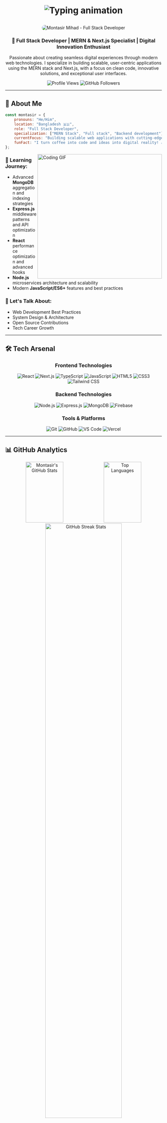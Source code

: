 <div style="display: flex; flex-direction: row; align-items: center; justify-content: center; gap: 30px; flex-wrap: wrap; width: 100%;">
  <h1 style="margin: 0;">
    <img src="https://readme-typing-svg.herokuapp.com/?font=Righteous&size=35&center=true&vCenter=true&width=500&height=70&duration=4000&lines=Hi+There!+👋;+I'm+Montasir+Mihad!;" alt="Typing animation" />
  </h1>
  <img src="https://i.ibb.co/zhHbgCPX/Chat-GPT-Image-Aug-6-2025-09-53-13-PM.png" 
       alt="Montasir Mihad - Full Stack Developer" 
       style="max-width: 300px; height: auto; border-radius: 10px;" />
</div>



<h3 align="center">🚀 Full Stack Developer | MERN & Next.js Specialist | Digital Innovation Enthusiast</h3>

<p align="center">
  Passionate about creating seamless digital experiences through modern web technologies. I specialize in building scalable, user-centric applications using the MERN stack and Next.js, with a focus on clean code, innovative solutions, and exceptional user interfaces.
</p>

<div align="center">
  <img src="https://komarev.com/ghpvc/?username=mihad360&label=Profile%20Views&color=0e75b6&style=for-the-badge" alt="Profile Views" />
  <img src="https://img.shields.io/github/followers/mihad360?label=Followers&style=for-the-badge&color=blue" alt="GitHub Followers" />
</div>

---

## 🎯 About Me

```javascript
const montasir = {
    pronouns: "He/Him",
    location: "Bangladesh 🇧🇩",
    role: "Full Stack Developer",
    specialization: ["MERN Stack", "Full stack", "Backend development"],
    currentFocus: "Building scalable web applications with cutting-edge technologies",
    funFact: "I turn coffee into code and ideas into digital reality! ☕→💻"
};
```

<img align="right" alt="Coding GIF" width="400" src="https://raw.githubusercontent.com/abhisheknaiidu/abhisheknaiidu/master/code.gif">

### 🌱 **Learning Journey:**
- Advanced **MongoDB** aggregation and indexing strategies
- **Express.js** middleware patterns and API optimization
- **React** performance optimization and advanced hooks
- **Node.js** microservices architecture and scalability
- Modern **JavaScript/ES6+** features and best practices

### 💬 **Let's Talk About:**
- Web Development Best Practices
- System Design & Architecture
- Open Source Contributions
- Tech Career Growth

---

## 🛠️ Tech Arsenal

<div align="center">

### **Frontend Technologies**
![React](https://img.shields.io/badge/React-20232A?style=for-the-badge&logo=react&logoColor=61DAFB)
![Next.js](https://img.shields.io/badge/Next.js-000000?style=for-the-badge&logo=next.js&logoColor=white)
![TypeScript](https://img.shields.io/badge/TypeScript-007ACC?style=for-the-badge&logo=typescript&logoColor=white)
![JavaScript](https://img.shields.io/badge/JavaScript-F7DF1E?style=for-the-badge&logo=javascript&logoColor=black)
![HTML5](https://img.shields.io/badge/HTML5-E34F26?style=for-the-badge&logo=html5&logoColor=white)
![CSS3](https://img.shields.io/badge/CSS3-1572B6?style=for-the-badge&logo=css3&logoColor=white)
![Tailwind CSS](https://img.shields.io/badge/Tailwind_CSS-38B2AC?style=for-the-badge&logo=tailwind-css&logoColor=white)

### **Backend Technologies**
![Node.js](https://img.shields.io/badge/Node.js-43853D?style=for-the-badge&logo=node.js&logoColor=white)
![Express.js](https://img.shields.io/badge/Express.js-404D59?style=for-the-badge&logo=express&logoColor=white)
![MongoDB](https://img.shields.io/badge/MongoDB-4EA94B?style=for-the-badge&logo=mongodb&logoColor=white)
![Firebase](https://img.shields.io/badge/Firebase-039BE5?style=for-the-badge&logo=Firebase&logoColor=white)

### **Tools & Platforms**
![Git](https://img.shields.io/badge/Git-F05032?style=for-the-badge&logo=git&logoColor=white)
![GitHub](https://img.shields.io/badge/GitHub-100000?style=for-the-badge&logo=github&logoColor=white)
![VS Code](https://img.shields.io/badge/VS_Code-0078D4?style=for-the-badge&logo=visual%20studio%20code&logoColor=white)
![Vercel](https://img.shields.io/badge/Vercel-000000?style=for-the-badge&logo=vercel&logoColor=white)

</div>

---

## 📊 GitHub Analytics

<div align="center">
  <img width="49%" height="195px" src="https://github-readme-stats.vercel.app/api?username=mihad360&show_icons=true&count_private=true&hide_border=true&title_color=00b4d8&icon_color=00b4d8&text_color=c9d1d9&bg_color=0d1117" alt="Montasir's GitHub Stats" />
  
  <img width="49%" height="195px" src="https://github-readme-stats.vercel.app/api/top-langs/?username=mihad360&layout=compact&hide_border=true&title_color=00b4d8&text_color=c9d1d9&bg_color=0d1117" alt="Top Languages" />
</div>

<div align="center">
  <img width="70%" src="https://streak-stats.demolab.com/?user=mihad360&theme=tokyonight&hide_border=true&stroke=0000&background=0d1117&ring=00b4d8&fire=00b4d8&currStreakLabel=00b4d8" alt="GitHub Streak Stats" />
</div>

<div align="center">
  <img src="https://github-readme-activity-graph.vercel.app/graph?username=mihad360&bg_color=0d1117&color=00b4d8&line=00b4d8&point=ffffff&area=true&hide_border=true" alt="Contribution Graph" />
</div>

---

## 🏆 Featured Projects

<div align="center">

| Project | Description | Tech Stack | Live Demo |
|---------|-------------|------------|-----------|
| **🏦 EasyBank** | Modern banking management system with secure transactions | MERN Stack, JWT Authentication | [View Live](https://easy-banking-client.vercel.app/) |
| **🎯 Task Manager Pro** | Advanced productivity tool with real-time collaboration | React, Node.js, MongoDB, Socket.io | [View Live](https://task-manager-client-nine-phi.vercel.app/) |
| **📊 Finance Visualizer** | Interactive financial dashboard with data analytics | Next.js, Chart.js, Firebase | [View Live](https://finance-visualizer-client.vercel.app/) |
| **🎪 ISS Event Management** | Comprehensive event management system | React, Express.js, MongoDB | [View Live](https://fei-client.vercel.app/) |

</div>

---

## 🤝 Let's Connect & Collaborate

<div align="center">

[![LinkedIn](https://img.shields.io/badge/LinkedIn-0077B5?style=for-the-badge&logo=linkedin&logoColor=white)](https://linkedin.com/in/montasir-mihad)
[![Facebook](https://img.shields.io/badge/Facebook-1877F2?style=for-the-badge&logo=facebook&logoColor=white)](https://fb.com/miyadahammed3)
[![Email](https://img.shields.io/badge/Email-D14836?style=for-the-badge&logo=gmail&logoColor=white)](mailto:ahmedmihad962@gmail.com)
[![Portfolio](https://img.shields.io/badge/Portfolio-000000?style=for-the-badge&logo=About.me&logoColor=white)](https://your-portfolio-url.com)

</div>

---

<div align="center">
  <img src="https://capsule-render.vercel.app/api?type=waving&color=gradient&height=100&section=footer&width=100%" />
</div>

<div align="center">
  <h3>💭 "Code is like humor. When you have to explain it, it's bad." - Cory House</h3>
  <p>⭐ From <a href="https://github.com/mihad360">mihad360</a> with ❤️</p>
</div>
```

